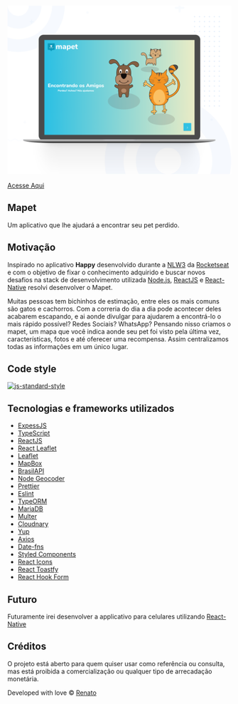 ![mapet](./assets/mapet-readme-github.png)

[Acesse Aqui](https://mapet-web.herokuapp.com/)

## Mapet
Um aplicativo que lhe ajudará a encontrar seu pet perdido.

## Motivação
Inspirado no aplicativo **Happy** desenvolvido durante a [NLW3](https://nextlevelweek.com/) da [Rocketseat](https://rocketseat.com.br/) e com o objetivo de fixar o conhecimento adquirido e buscar novos desafios na stack de desenvolvimento utilizada [Node.js](https://nodejs.org/en/), [ReactJS](https://pt-br.reactjs.org/) e [React-Native](https://reactnative.dev/) resolvi desenvolver o Mapet.

Muitas pessoas tem bichinhos de estimação, entre eles os mais comuns são gatos e cachorros. Com a correria do dia a dia pode acontecer deles acabarem escapando, e ai aonde divulgar para ajudarem a encontrá-lo o mais rápido possível? Redes Sociais? WhatsApp?
Pensando nisso criamos o mapet, um mapa que você indica aonde seu pet foi visto pela última vez, características, fotos e até oferecer uma recompensa.
Assim centralizamos todas as informações em um único lugar.

## Code style
[![js-standard-style](https://img.shields.io/badge/code%20style-standard-brightgreen.svg?style=flat)](https://github.com/feross/standard)
 
## Tecnologias e frameworks utilizados
- [ExpessJS](https://expressjs.com/pt-br/)
- [TypeScript](https://www.typescriptlang.org/)
- [ReactJS](https://pt-br.reactjs.org/)
- [React Leaflet](https://react-leaflet.js.org/)
- [Leaflet](https://leafletjs.com/)
- [MapBox](https://www.mapbox.com/)
- [BrasilAPI](https://brasilapi.com.br/)
- [Node Geocoder](https://github.com/nchaulet/node-geocoder)
- [Prettier](https://prettier.io/)
- [Eslint](https://eslint.org/io)
- [TypeORM](https://typeorm.io/)
- [MariaDB](https://mariadb.org/)
- [Multer](https://github.com/expressjs/multer)
- [Cloudnary](https://cloudinary.com)
- [Yup](https://github.com/jquense/yup)
- [Axios](https://github.com/axios/axios)
- [Date-fns](https://date-fns.org/)
- [Styled Components](https://styled-components.com/)
- [React Icons](https://react-icons.github.io/react-icons/)
- [React Toastfy](https://github.com/fkhadra/react-toastify)
- [React Hook Form](https://react-hook-form.com/)

## Futuro
Futuramente irei desenvolver a applicativo para celulares utilizando [React-Native](https://reactnative.dev/)


## Créditos
O projeto está aberto para quem quiser usar como referência ou consulta, mas está proibida a comercialização ou qualquer tipo de arrecadação monetária. 

Developed with love © [Renato](https://github.com/renatoosaka/)
